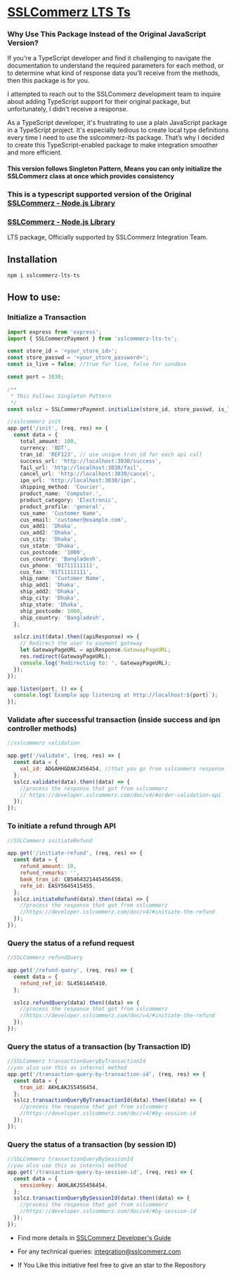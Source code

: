 # [SSLCommerz LTS Ts](https://github.com/codernex/sslcommerz-lt-ts)

### Why Use This Package Instead of the Original JavaScript Version?

If you're a TypeScript developer and find it challenging to navigate the documentation to understand the required parameters for each method, or to determine what kind of response data you’ll receive from the methods, then this package is for you.

I attempted to reach out to the SSLCommerz development team to inquire about adding TypeScript support for their original package, but unfortunately, I didn't receive a response.

As a TypeScript developer, it's frustrating to use a plain JavaScript package in a TypeScript project. It's especially tedious to create local type definitions every time I need to use the sslcommerz-lts package. That’s why I decided to create this TypeScript-enabled package to make integration smoother and more efficient.

#### **This version follows Singleton Pattern, Means you can only initialize the SSLCommerz class at once which provides consistency**

### This is a typescript supported version of the Original [SSLCommerz - Node.js Library](https://www.npmjs.com/package/sslcommerz-lts)

### [SSLCommerz - Node.js Library](https://www.npmjs.com/package/sslcommerz-lts)

LTS package, Officially supported by SSLCommerz Integration Team.

## Installation

```bash
npm i sslcommerz-lts-ts

```

## How to use:

### Initialize a Transaction

```ts
import express from 'express';
import { SSLCommerzPayment } from 'sslcommerz-lts-ts';

const store_id = '<your_store_id>';
const store_passwd = '<your_store_password>';
const is_live = false; //true for live, false for sandbox

const port = 3030;

/**
 * This Follows Singleton Pattern
 */
const sslcz = SSLCommerzPayment.initialize(store_id, store_passwd, is_live);

//sslcommerz init
app.get('/init', (req, res) => {
  const data = {
    total_amount: 100,
    currency: 'BDT',
    tran_id: 'REF123', // use unique tran_id for each api call
    success_url: 'http://localhost:3030/success',
    fail_url: 'http://localhost:3030/fail',
    cancel_url: 'http://localhost:3030/cancel',
    ipn_url: 'http://localhost:3030/ipn',
    shipping_method: 'Courier',
    product_name: 'Computer.',
    product_category: 'Electronic',
    product_profile: 'general',
    cus_name: 'Customer Name',
    cus_email: 'customer@example.com',
    cus_add1: 'Dhaka',
    cus_add2: 'Dhaka',
    cus_city: 'Dhaka',
    cus_state: 'Dhaka',
    cus_postcode: '1000',
    cus_country: 'Bangladesh',
    cus_phone: '01711111111',
    cus_fax: '01711111111',
    ship_name: 'Customer Name',
    ship_add1: 'Dhaka',
    ship_add2: 'Dhaka',
    ship_city: 'Dhaka',
    ship_state: 'Dhaka',
    ship_postcode: 1000,
    ship_country: 'Bangladesh',
  };

  sslcz.init(data).then((apiResponse) => {
    // Redirect the user to payment gateway
    let GatewayPageURL = apiResponse.GatewayPageURL;
    res.redirect(GatewayPageURL);
    console.log('Redirecting to: ', GatewayPageURL);
  });
});

app.listen(port, () => {
  console.log(`Example app listening at http://localhost:${port}`);
});
```

### Validate after successful transaction (inside success and ipn controller methods)

```js
//sslcommerz validation

app.get('/validate', (req, res) => {
  const data = {
    val_id: ADGAHHGDAKJ456454, //that you go from sslcommerz response
  };
  sslcz.validate(data).then((data) => {
    //process the response that got from sslcommerz
    // https://developer.sslcommerz.com/doc/v4/#order-validation-api
  });
});
```

### To initiate a refund through API

```js
//SSLCommerz initiateRefund

app.get('/initiate-refund', (req, res) => {
  const data = {
    refund_amount: 10,
    refund_remarks: '',
    bank_tran_id: CB5464321445456456,
    refe_id: EASY5645415455,
  };
  sslcz.initiateRefund(data).then((data) => {
    //process the response that got from sslcommerz
    //https://developer.sslcommerz.com/doc/v4/#initiate-the-refund
  });
});
```

### Query the status of a refund request

```js
//SSLCommerz refundQuery

app.get('/refund-query', (req, res) => {
  const data = {
    refund_ref_id: SL4561445410,
  };

  sslcz.refundQuery(data).then((data) => {
    //process the response that got from sslcommerz
    //https://developer.sslcommerz.com/doc/v4/#initiate-the-refund
  });
});
```

### Query the status of a transaction (by Transaction ID)

```js
//SSLCommerz transactionQueryByTransactionId
//you also use this as internal method
app.get('/transaction-query-by-transaction-id', (req, res) => {
  const data = {
    tran_id: AKHLAKJS5456454,
  };
  sslcz.transactionQueryByTransactionId(data).then((data) => {
    //process the response that got from sslcommerz
    //https://developer.sslcommerz.com/doc/v4/#by-session-id
  });
});
```

### Query the status of a transaction (by session ID)

```js
//SSLCommerz transactionQueryBySessionId
//you also use this as internal method
app.get('/transaction-query-by-session-id', (req, res) => {
  const data = {
    sessionkey: AKHLAKJS5456454,
  };
  sslcz.transactionQueryBySessionId(data).then((data) => {
    //process the response that got from sslcommerz
    //https://developer.sslcommerz.com/doc/v4/#by-session-id
  });
});
```

- Find more details in [SSLCommerz Developer's Guide](https://developer.sslcommerz.com/)
- For any technical queries: integration@sslcommerz.com

- If You Like this initiative feel free to give an star to the Repository
